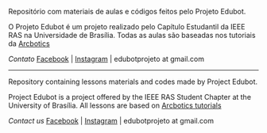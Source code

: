 Repositório com materiais de aulas e códigos feitos pelo Projeto Edubot.

O Projeto Edubot é um projeto realizado pelo Capítulo Estudantil da IEEE RAS na Universidade de Brasília. 
Todas as aulas são baseadas nos tutoriais da [Arcbotics](http://arcbotics.com/products/sparki/start/)

*Contato* [Facebook](https://www.facebook.com/ieee.ras.unb) | [Instagram](https://www.instagram.com/projetoedubot/) | edubotprojeto at gmail.com

---
Repository containing lessons materials and codes made by Project Edubot.

Project Edubot is a project offered by the IEEE RAS Student Chapter at the University of Brasília. 
All lessons are based on [Arcbotics tutorials](http://arcbotics.com/products/sparki/start/)

*Contact us* [Facebook](https://www.facebook.com/ieee.ras.unb) | [Instagram](https://www.instagram.com/projetoedubot/) | edubotprojeto at gmail.com

